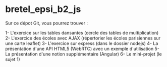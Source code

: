 # bretel_epsi_b2_js

Sur ce dépot Git, vous pourrez trouver :

1- L'exercice sur les tables dansantes (cercle des tables de multiplication)
2- L'exercice des écoles avec AJAX (répertorier les écoles parisiennes sur une carte leaflet)
3- L'exercice sur express (dans le dossier nodejs)
4- La présentation d'une API HTML5 (WebRTC) avec un exemple d'utilisation
5- La présentation d'une notion supplémentaire (Angular)
6- Le mini-projet (le sujet 1)
